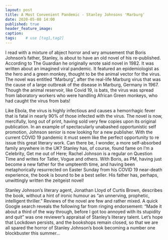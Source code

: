 ```yaml
---
layout: post
title: A Most Convenient Pandemic - Stanley Johnsons 'Marburg'
date: 2020-05-08 14:00
published: true
header_feature_image:
caption:
tags:    # use [tag1,tag2]
---
```

I read with a mixture of abject horror and wry amusement that Boris Johnson’s father, Stanley, is about to have an old novel of his re-published.
According to The Guardian he originally wrote said novel in 1982.
It was written about an imagined viral pandemic. It featured an epidemiologist as the hero and a green monkey, thought to be the animal vector for the virus.  The novel was entitled “Marburg”, after the real-life Marburg virus that was the cause of a large outbreak of the disease in Marburg, Germany in 1967. Though the animal reservoir, like Covid 19, is bats, the virus was spread from laboratory workers who were handling African Green monkeys, who had caught the virus from bats!

Like Ebola, the virus is highly infectious and causes a hemorrhagic fever that is fatal in nearly 90% of those infected with the virus.
 The novel is now, mercifully, long out of print, having sold very few copies upon its original publication. In an example of spectacularly unabashed opportunistic self promotion, Johnson senior is now looking for a new publisher. With the current COVID 19 pandemic it must seem like the perfect opportunity to re issue this great literary work. Can there be, I wonder, a more self-absorbed family anywhere in the UK?
Stanley has, of course, found fame on I’m a Celebrity, Get me out of Here; Rachel Johnson is a regular on Question Time and writes for Tatler, Vogue and others.
With Boris, as PM, having just become a new father for the umpteenth time, and having been metaphorically resurrected on Easter Sunday from his COVID 19 near-death experience, the book is bound to be a best seller. His father has, perhaps, unwittingly written the zeitgeist novel!

Stanley Johnson’s literary agent, Jonathan Lloyd of Curtis Brown, describes the book, without a hint of ironic humour as “an unnerving, prophetic, intelligent thriller.”
Reviews of the novel are few and rather mixed. A quick Google search reveals the following far from ringing endorsement:
“Made it about a third of the way through, before I got too annoyed with its stupidity and quit” was one reviewer’s appraisal of Stanley’s literary talent.
Let’s hope that Lockdown persists, and the bookshops remain closed, so that we are all spared the horror of Stanley Johnson’s book becoming a number one blockbuster this summer…
